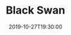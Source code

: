 ---
layout: screening

date: 2019-10-27T19:30:00
location: 03 MS 01

title: Black Swan
year: 2010
runtime: 1h 48m
backdrop: /uploads/black-swan-backdrop.jpg
poster: /uploads/black-swan-poster.jpg
trailer: https://www.youtube.com/watch?v=5jaI1XOB-bs
overview: A journey through the psyche of a young ballerina whose starring role as the duplicitous swan queen turns out to be a part for which she becomes frighteningly perfect.
genres:
  - Drama
  - Thriller
director: Darren Aronofsky
cast:
  - Natalie Portman
  - Mila Kunis
  - Vincent Cassel
---